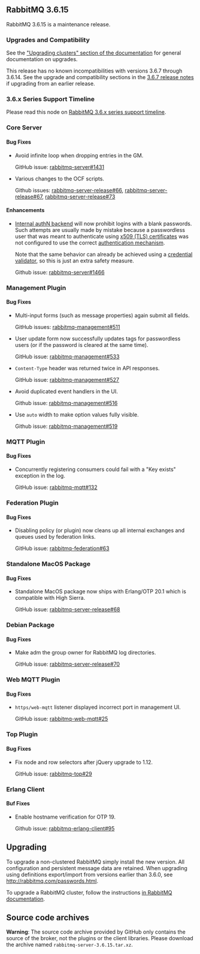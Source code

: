 ## RabbitMQ 3.6.15

RabbitMQ 3.6.15 is a maintenance release.

### Upgrades and Compatibility

See the ["Upgrading clusters" section of the
documentation](http://www.rabbitmq.com/upgrade.html) for general
documentation on upgrades.

This release has no known incompatibilities with versions 3.6.7 through
3.6.14. See the upgrade and compatibility sections in the [3.6.7 release
notes](https://github.com/rabbitmq/rabbitmq-server/releases/tag/rabbitmq_v3_6_7)
if upgrading from an earlier release.

### 3.6.x Series Support Timeline

Please read this node on [RabbitMQ 3.6.x series support
timeline](https://groups.google.com/forum/#!msg/rabbitmq-users/kXkI-f3pgEw/UFowJIK4BQAJ).

### Core Server

#### Bug Fixes

* Avoid infinite loop when dropping entries in the GM.

    GitHub issue: [rabbitmq-server#1431](https://github.com/rabbitmq/rabbitmq-server/pull/1431)

* Various changes to the OCF scripts.

    Github issues: [rabbitmq-server-release#66](https://github.com/rabbitmq/rabbitmq-server-release/pull/66),
    [rabbitmq-server-release#67](https://github.com/rabbitmq/rabbitmq-server-release/pull/67),
    [rabbitmq-server-release#73](https://github.com/rabbitmq/rabbitmq-server-release/pull/73)

#### Enhancements

 * [Internal authN backend](http://www.rabbitmq.com/access-control.html) will now prohibit logins with a blank passwords. Such attempts
   are usually made by mistake because a passwordless user that was meant to authenticate
   using [x509 (TLS) certificates](https://github.com/rabbitmq/rabbitmq-auth-mechanism-ssl/) was not configured to use the correct [authentication
   mechanism](http://www.rabbitmq.com/authentication.html).

   Note that the same behavior can already be achieved using a [credential validator](http://www.rabbitmq.com/passwords.html), 
   so this is just an extra safety measure.

   Github issue: [rabbitmq-server#1466](https://github.com/rabbitmq/rabbitmq-server/pull/1466)
   

### Management Plugin

#### Bug Fixes

* Multi-input forms (such as message properties) again submit all fields.

    GitHub issues: [rabbitmq-management#511](https://github.com/rabbitmq/rabbitmq-management/issues/511)

 * User update form now successfully updates tags for passwordless users (or if the password is cleared at the same time).
  
   GitHub issue: [rabbitmq-management#533](https://github.com/rabbitmq/rabbitmq-management/issues/533)

* `Content-Type` header was returned twice in API responses.

    GitHub issue: [rabbitmq-management#527](https://github.com/rabbitmq/rabbitmq-management/issues/527)

* Avoid duplicated event handlers in the UI.

    Github issue: [rabbitmq-management#516](https://github.com/rabbitmq/rabbitmq-management/pull/516)

* Use `auto` width to make option values fully visible.

    Github issue: [rabbitmq-management#519](https://github.com/rabbitmq/rabbitmq-management/issues/519)

### MQTT Plugin

#### Bug Fixes

* Concurrently registering consumers could fail with a "Key exists" exception in the log.

    GitHub issue: [rabbitmq-mqtt#132](https://github.com/rabbitmq/rabbitmq-mqtt/issues/132)

### Federation Plugin

#### Bug Fixes

* Disabling policy (or plugin) now cleans up all internal exchanges and queues used by federation links.

    GitHub issue: [rabbitmq-federation#63](https://github.com/rabbitmq/rabbitmq-federation/issues/63)

### Standalone MacOS Package

#### Bug Fixes

* Standalone MacOS package now ships with Erlang/OTP 20.1 which is compatible with High Sierra.

    GitHub issue: [rabbitmq-server-release#68](https://github.com/rabbitmq/rabbitmq-server-release/issues/68)

### Debian Package

#### Bug Fixes

* Make adm the group owner for RabbitMQ log directories.

    GitHub issue: [rabbitmq-server-release#70](https://github.com/rabbitmq/rabbitmq-server-release/pull/70)

### Web MQTT Plugin

#### Bug Fixes

* `https/web-mqtt` listener displayed incorrect port in management UI.

    GitHub issue: [rabbitmq-web-mqtt#25](https://github.com/rabbitmq/rabbitmq-web-mqtt/issues/25)

### Top Plugin

#### Bug Fixes

* Fix node and row selectors after jQuery upgrade to 1.12.

    GitHub issue: [rabbitmq-top#29](https://github.com/rabbitmq/rabbitmq-top/pull/29)

### Erlang Client

#### Buf Fixes

* Enable hostname verification for OTP 19.

    Github issue: [rabbitmq-erlang-client#95](https://github.com/rabbitmq/rabbitmq-erlang-client/pull/95)

## Upgrading

To upgrade a non-clustered RabbitMQ simply install the new version. All
configuration and persistent message data are retained. When upgrading
using definitions export/import from versions earlier than 3.6.0, see
http://rabbitmq.com/passwords.html.

To upgrade a RabbitMQ cluster, follow the instructions [in RabbitMQ
documentation](http://www.rabbitmq.com/clustering.html#upgrading).

## Source code archives

**Warning**: The source code archive provided by GitHub only contains
the source of the broker, not the plugins or the client libraries.
Please download the archive named `rabbitmq-server-3.6.15.tar.xz`.
